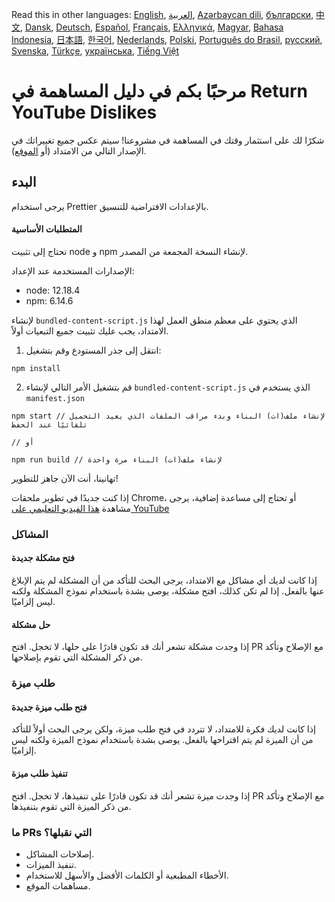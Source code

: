 Read this in other languages: [English](CONTRIBUTING.md), [العربية](CONTRIBUTINGar.md), [Azərbaycan dili](CONTRIBUTINGaz.md), [български](CONTRIBUTINGbg.md), [中文](CONTRIBUTINGcn.md), [Dansk](CONTRIBUTINGda.md), [Deutsch](CONTRIBUTINGde.md), [Español](CONTRIBUTINGes.md), [Français](CONTRIBUTINGfr.md), [Ελληνικά](CONTRIBUTINGgr.md), [Magyar](CONTRIBUTINGhu.md), [Bahasa Indonesia](CONTRIBUTINGid.md), [日本語](CONTRIBUTINGja.md), [한국어](CONTRIBUTINGkr.md), [Nederlands](CONTRIBUTINGnl.md), [Polski](CONTRIBUTINGpl.md), [Português do Brasil](CONTRIBUTINGpt_BR.md), [русский](CONTRIBUTINGru.md), [Svenska](CONTRIBUTINGsv.md), [Türkçe](CONTRIBUTINGtr.md), [українська](CONTRIBUTINGuk.md), [Tiếng Việt](CONTRIBUTINGvi.md)

# مرحبًا بكم في دليل المساهمة في Return YouTube Dislikes

شكرًا لك على استثمار وقتك في المساهمة في مشروعنا! سيتم عكس جميع تغييراتك في الإصدار التالي من الامتداد (أو [الموقع](https://www.returnyoutubedislike.com/)).

## البدء

يرجى استخدام Prettier بالإعدادات الافتراضية للتنسيق.

#### المتطلبات الأساسية

تحتاج إلى تثبيت node و npm لإنشاء النسخة المجمعة من المصدر.

الإصدارات المستخدمة عند الإعداد:

- node: 12.18.4
- npm: 6.14.6

لإنشاء `bundled-content-script.js` الذي يحتوي على معظم منطق العمل لهذا الامتداد، يجب عليك تثبيت جميع التبعيات أولاً.

1. انتقل إلى جذر المستودع وقم بتشغيل:

```
npm install
```

2. قم بتشغيل الأمر التالي لإنشاء `bundled-content-script.js` الذي يستخدم في `manifest.json`

```
npm start // لإنشاء ملف(ات) البناء وبدء مراقب الملفات الذي يعيد التحميل تلقائيًا عند الحفظ

// أو

npm run build // لإنشاء ملف(ات) البناء مرة واحدة
```

تهانينا، أنت الآن جاهز للتطوير!

إذا كنت جديدًا في تطوير ملحقات Chrome، أو تحتاج إلى مساعدة إضافية، يرجى مشاهدة [هذا الفيديو التعليمي على YouTube](https://www.youtube.com/watch?v=mdOj6HYE3_0)

### المشاكل

#### فتح مشكلة جديدة

إذا كانت لديك أي مشاكل مع الامتداد، يرجى البحث للتأكد من أن المشكلة لم يتم الإبلاغ عنها بالفعل. إذا لم تكن كذلك، افتح مشكلة، يوصى بشدة باستخدام نموذج المشكلة ولكنه ليس إلزاميًا.

#### حل مشكلة

إذا وجدت مشكلة تشعر أنك قد تكون قادرًا على حلها، لا تخجل. افتح PR مع الإصلاح وتأكد من ذكر المشكلة التي تقوم بإصلاحها.

### طلب ميزة

#### فتح طلب ميزة جديدة

إذا كانت لديك فكرة للامتداد، لا تتردد في فتح طلب ميزة، ولكن يرجى البحث أولاً للتأكد من أن الميزة لم يتم اقتراحها بالفعل. يوصى بشدة باستخدام نموذج الميزة ولكنه ليس إلزاميًا.

#### تنفيذ طلب ميزة

إذا وجدت ميزة تشعر أنك قد تكون قادرًا على تنفيذها، لا تخجل. افتح PR مع الإصلاح وتأكد من ذكر الميزة التي تقوم بتنفيذها.

### ما PRs التي نقبلها؟

- إصلاحات المشاكل.
- تنفيذ الميزات.
- الأخطاء المطبعية أو الكلمات الأفضل والأسهل للاستخدام.
- مساهمات الموقع.
